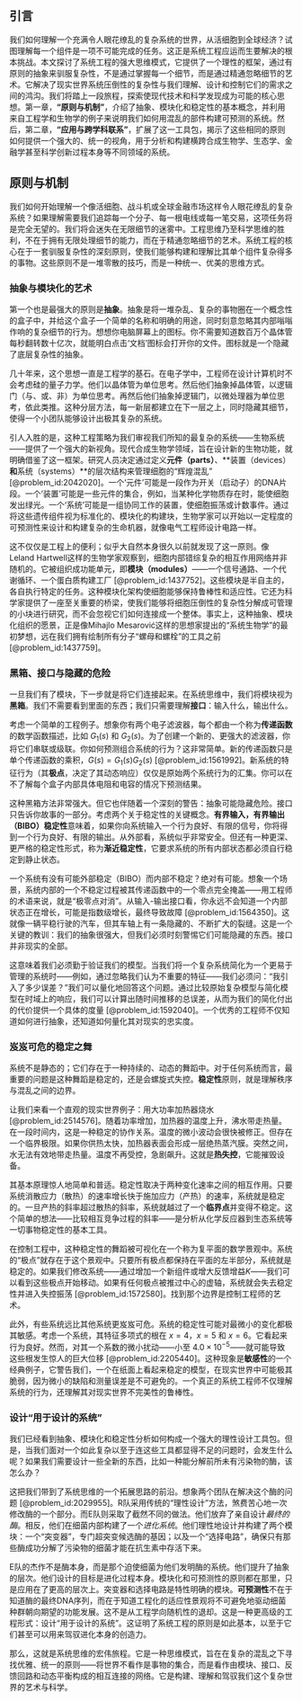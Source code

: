 ## 引言
我们如何理解一个充满令人眼花缭乱的复杂系统的世界，从活细胞到全球经济？试图理解每一个组件是一项不可能完成的任务。这正是系统工程应运而生要解决的根本挑战。本文探讨了系统工程的强大思维模式，它提供了一个理性的框架，通过有原则的抽象来驯服复杂性，不是通过掌握每一个细节，而是通过精通忽略细节的艺术。它解决了现实世界系统压倒性的复杂性与我们理解、设计和控制它们的需求之间的鸿沟。我们将踏上一段旅程，探索使现代技术和科学发现成为可能的核心思想。第一章，**“原则与机制”**，介绍了抽象、模块化和稳定性的基本概念，并利用来自工程学和生物学的例子来说明我们如何用混乱的部件构建可预测的系统。然后，第二章，**“应用与跨学科联系”**，扩展了这一工具包，揭示了这些相同的原则如何提供一个强大的、统一的视角，用于分析和构建横跨合成生物学、生态学、金融学甚至科学创新过程本身等不同领域的系统。

## 原则与机制

我们如何开始理解一个像活细胞、战斗机或全球金融市场这样令人眼花缭乱的复杂系统？如果理解需要我们追踪每一个分子、每一根电线或每一笔交易，这项任务将是完全无望的。我们将会迷失在无限细节的迷雾中。工程思维乃至科学思维的胜利，不在于拥有无限处理细节的能力，而在于精通忽略细节的艺术。系统工程的核心在于一套驯服复杂性的深刻原则，使我们能够构建和理解比其单个组件复杂得多的事物。这些原则不是一堆零散的技巧，而是一种统一、优美的思维方式。

### 抽象与模块化的艺术

第一个也是最强大的原则是**抽象**。抽象是将一堆杂乱、复杂的事物圈在一个概念性的盒子中，并给这个盒子一个简单的名称和明确的用途，同时刻意忽略其内部嗡嗡作响的复杂细节的行为。想想你电脑屏幕上的图标。你不需要知道数百万个晶体管每秒翻转数十亿次，就能明白点击‘文档’图标会打开你的文件。图标就是一个隐藏了底层复杂性的抽象。

几十年来，这个思想一直是工程学的基石。在电子学中，工程师在设计计算机时不会考虑硅的量子力学。他们以晶体管为单位思考。然后他们抽象掉晶体管，以逻辑门（与、或、非）为单位思考。再然后他们抽象掉逻辑门，以微处理器为单位思考，依此类推。这种分层方法，每一新层都建立在下一层之上，同时隐藏其细节，使得一个小团队能够设计出极其复杂的系统。

引人入胜的是，这种工程策略为我们审视我们所知的最复杂的系统——生物系统——提供了一个强大的新视角。现代合成生物学领域，旨在设计新的生物功能，就明确借鉴了这一框架。研究人员决定通过定义**元件（parts）**、**装置（devices）**和**系统（systems）**的层次结构来管理细胞的“辉煌混乱” [@problem_id:2042020]。一个‘元件’可能是一段作为开关（启动子）的DNA片段。一个‘装置’可能是一些元件的集合，例如，当某种化学物质存在时，能使细胞发出绿光。一个‘系统’可能是一组协同工作的装置，使细胞振荡或计数事件。通过将这些遗传组件视为标准化的、模块化的构建块，生物学家可以开始以一定程度的可预测性来设计和构建复杂的生命机器，就像电气工程师设计电路一样。

这不仅仅是工程上的便利；似乎大自然本身很久以前就发现了这一原则。像Leland Hartwell这样的生物学家观察到，细胞内部错综复杂的相互作用网络并非随机的。它被组织成功能单元，即**模块（modules）**——一个信号通路、一个代谢循环、一个蛋白质构建工厂 [@problem_id:1437752]。这些模块是半自主的，各自执行特定的任务。这种模块化架构使细胞能够保持鲁棒性和适应性。它还为科学家提供了一座至关重要的桥梁，使我们能够将细胞压倒性的复杂性分解成可管理的小块进行研究，而不会忽视它们如何连接成一个整体。事实上，这种抽象、模块化组织的愿景，正是像Mihajlo Mesarović这样的思想家提出的“系统生物学”的最初梦想，远在我们拥有绘制所有分子“螺母和螺栓”的工具之前[@problem_id:1437759]。

### 黑箱、接口与隐藏的危险

一旦我们有了模块，下一步就是将它们连接起来。在系统思维中，我们将模块视为**黑箱**。我们不需要看到里面的东西；我们只需要理解**接口**：输入什么，输出什么。

考虑一个简单的工程例子。想象你有两个电子滤波器，每个都由一个称为**传递函数**的数学函数描述，比如 $G_1(s)$ 和 $G_2(s)$。为了创建一个新的、更强大的滤波器，你将它们串联或级联。你如何预测组合系统的行为？这非常简单。新的传递函数只是单个传递函数的乘积，$G(s) = G_1(s) G_2(s)$ [@problem_id:1561992]。新系统的特征行为（其**极点**，决定了其动态响应）仅仅是原始两个系统行为的汇集。你可以在不了解每个盒子内部具体电阻和电容的情况下预测结果。

这种黑箱方法非常强大。但它也伴随着一个深刻的警告：抽象可能隐藏危险。接口只告诉你故事的一部分。考虑两个关于稳定性的关键概念。**有界输入，有界输出（BIBO）稳定性**意味着，如果你向系统输入一个行为良好、有限的信号，你将得到一个行为良好、有限的输出。从外部看，系统似乎非常安全。但还有一种更深、更严格的稳定性形式，称为**渐近稳定性**，它要求系统的所有内部状态都必须自行稳定到静止状态。

一个系统有没有可能外部稳定（BIBO）而内部不稳定？绝对有可能。想象一个场景，系统内部的一个不稳定过程被其传递函数中的一个零点完全掩盖——用工程师的术语来说，就是“极零点对消”。从输入-输出接口看，你永远不会知道一个内部状态正在增长，可能是指数级增长，最终导致故障 [@problem_id:1564350]。这就像一辆平稳行驶的汽车，但其车轴上有一条隐藏的、不断扩大的裂缝。这是一个关键的教训：我们的抽象很强大，但我们必须时刻警惕它们可能隐藏的东西。接口并非现实的全部。

这意味着我们必须勤于验证我们的模型。当我们将一个复杂系统简化为一个更易于管理的系统时——例如，通过忽略我们认为不重要的特征——我们必须问：“我引入了多少误差？”我们可以量化地回答这个问题。通过比较原始复杂模型与简化模型在时域上的响应，我们可以计算出随时间推移的总误差，从而为我们的简化付出的代价提供一个具体的度量 [@problem_id:1592040]。一个优秀的工程师不仅知道如何进行抽象，还知道如何量化其对现实的忠实度。

### 岌岌可危的稳定之舞

系统不是静态的；它们存在于一种持续的、动态的舞蹈中。对于任何系统而言，最重要的问题是这种舞蹈是稳定的，还是会螺旋式失控。**稳定性**原则，就是理解秩序与混乱之间的边界。

让我们来看一个直观的现实世界例子：用大功率加热器烧水[@problem_id:2514576]。随着功率增加，加热器的温度上升，沸水带走热量。在一段时间内，这是一种稳定的协作关系。温度的微小波动会很快被修正。但存在一个临界极限。如果你供热太快，加热器表面会形成一层绝热蒸汽膜。突然之间，水无法有效地带走热量。温度不再受控，急剧飙升。这就是**热失控**，它能摧毁设备。

其基本原理惊人地简单和普适。稳定性取决于两种变化速率之间的相互作用。只要系统消散应力（散热）的速率增长快于施加应力（产热）的速率，系统就是稳定的。一旦产热的斜率超过散热的斜率，系统就越过了一个**临界点**并变得不稳定。这个简单的想法——比较相互竞争过程的斜率——是分析从化学反应器到生态系统等一切事物稳定性的基本工具。

在控制工程中，这种稳定性的舞蹈被可视化在一个称为复平面的数学景观中。系统的“极点”就存在于这个景观中。只要所有极点都保持在平面的左半部分，系统就是稳定的。如果我们修改系统——通过增加一个新组件或增大反馈增益$K$——我们可以看到这些极点开始移动。如果有任何极点被推过中心的虚轴，系统就会失去稳定性并进入失控振荡 [@problem_id:1572580]。找到那个边界是控制工程师的艺术。

此外，有些系统远比其他系统更岌岌可危。系统的稳定性可能对最微小的变化都极其敏感。考虑一个系统，其特征多项式的根在 $x=4$，$x=5$ 和 $x=6$。它看起来行为良好。然而，对其一个系数的微小扰动——小至 $4.0 \times 10^{-5}$——就可能导致这些根发生惊人的巨大位移 [@problem_id:2205440]。这种现象是**敏感性**的一个经典例子，它警告我们，一个在纸面上看起来稳定的模型，在现实世界中可能极其脆弱，因为微小的缺陷和测量误差是不可避免的。一个真正的系统工程师不仅理解系统的行为，还理解其对现实世界不完美性的鲁棒性。

### 设计“用于设计的系统”

我们已经看到抽象、模块化和稳定性分析如何构成一个强大的理性设计工具包。但是，当我们面对一个如此复杂以至于连这些工具都显得不足的问题时，会发生什么呢？如果我们需要设计一些全新的东西，比如一种能分解前所未有污染物的酶，该怎么办？

这把我们带到了系统思维的一个拓展思路的前沿。想象两个团队在解决这个酶的问题 [@problem_id:2029955]。R队采用传统的“理性设计”方法，煞费苦心地一次修改酶的一个部分。而E队则采取了截然不同的做法。他们放弃了亲自设计*最终的酶*。相反，他们在细菌内部构建了一个*进化系统*。他们理性地设计并构建了两个模块：一个“突变器”，专门超突变候选酶的基因；以及一个“选择电路”，确保只有那些酶成功分解了污染物的细菌才能在抗生素中存活下来。

E队的杰作不是酶本身，而是那个迫使细菌为他们发明酶的系统。他们提升了抽象的层次。他们设计的目标是进化过程本身。模块化和可预测性的原则都在那里，只是应用在了更高的层次上。突变器和选择电路是特性明确的模块。**可预测性**不在于知道酶的最终DNA序列，而在于知道工程化的适应性景观将不可避免地驱动细菌种群朝向期望的功能发展。这不是从工程学向随机性的退却。这是一种更高级的工程形式：设计“用于设计的系统”。这证明了系统工程的原则是如此基本，以至于它们甚至可以用来驾驭进化本身的创造力。

那么，这就是系统思维的宏伟旅程。它是一种思维模式，旨在在复杂的混乱之下寻找优雅、统一的原则——将世界不看作是事物的集合，而是看作由模块、接口、反馈回路和动态平衡构成的相互连接的网络。它是构建、理解和驾驭我们这个复杂世界的艺术与科学。

